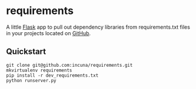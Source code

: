 requirements
============

A little [Flask](<http://flask.pocoo.org/>) app to pull out dependency libraries
from requirements.txt files in your projects located on [GitHub](<http://github.com/>).


Quickstart
----------

    git clone git@github.com:incuna/requirements.git
    mkvirtualenv requirements
    pip install -r dev_requirements.txt
    python runserver.py
